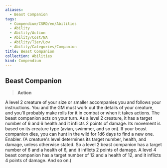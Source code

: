 ```yaml
---
aliases:
  - Beast Companion
tags:
  - Compendium/CSRD/en/Abilities
  - Ability
  - Ability/Action
  - Ability/Cost/NA
  - Ability/Tier/Low
  - Ability/Categories/Companion
title: Beast Companion
collection: Abilities
kind: Compendium
---
```

## Beast Companion  
>**Action**
  
A level 2 creature of your size or smaller accompanies you and follows your instructions. You and the GM must work out the details of your creature, and you'll probably make rolls for it in combat or when it takes actions. The beast companion acts on your turn. As a level 2 creature, it has a target number of 6 and 6 health and it inflicts 2 points of damage. Its movement is based on its creature type (avian, swimmer, and so on). If your beast companion dies, you can hunt in the wild for 1d6 days to find a new one. Enabler. (A creature's level determines its target number, health, and damage, unless otherwise stated. So a level 2 beast companion has a target number of 6 and a health of 6, and it inflicts 2 points of damage. A level 4 beast companion has a target number of 12 and a health of 12, and it inflicts 4 points of damage. And so on.)